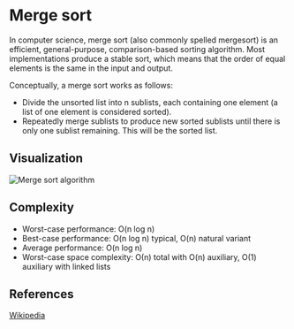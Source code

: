 # Merge sort

In computer science, merge sort (also commonly spelled mergesort) is an efficient, general-purpose, comparison-based sorting algorithm. Most implementations produce a stable sort, which means that the order of equal elements is the same in the input and output.

Conceptually, a merge sort works as follows:
- Divide the unsorted list into n sublists, each containing one element (a list of one element is considered sorted).
- Repeatedly merge sublists to produce new sorted sublists until there is only one sublist remaining. This will be the sorted list.

## Visualization

![Merge sort algorithm](https://upload.wikimedia.org/wikipedia/commons/thumb/e/e6/Merge_sort_algorithm_diagram.svg/798px-Merge_sort_algorithm_diagram.svg.png)

## Complexity

- Worst-case performance: O(n log n)
- Best-case performance: O(n log n) typical, O(n) natural variant
- Average performance: O(n log n)
- Worst-case space complexity: О(n) total with O(n) auxiliary, O(1) auxiliary with linked lists

## References

[Wikipedia](https://en.wikipedia.org/wiki/Merge_sort)